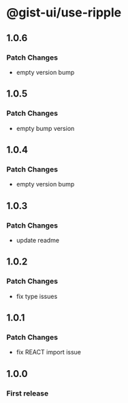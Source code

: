 # @gist-ui/use-ripple

## 1.0.6

### Patch Changes

- empty version bump

## 1.0.5

### Patch Changes

- empty bump version

## 1.0.4

### Patch Changes

- empty version bump

## 1.0.3

### Patch Changes

- update readme

## 1.0.2

### Patch Changes

- fix type issues

## 1.0.1

### Patch Changes

- fix REACT import issue

## 1.0.0

### First release
